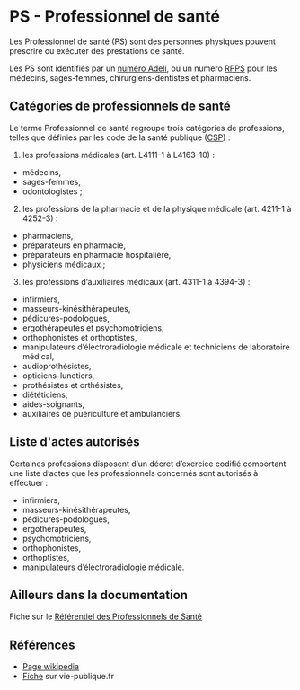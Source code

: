 # PS - Professionnel de santé 
<!-- SPDX-License-Identifier: MPL-2.0 -->

Les Professionnel de santé (PS) sont des personnes physiques pouvent prescrire ou exécuter des prestations de santé.

Les PS sont identifiés par un [numéro Adeli](ADELI.md), ou un numero [RPPS](RPPS.md) pour les médecins, sages-femmes, chirurgiens-dentistes et pharmaciens.

## Catégories de professionnels de santé

Le terme Professionnel de santé regroupe trois catégories de professions, telles que définies par les code de la santé publique ([CSP](CSP.md)) : 

1. les professions médicales (art. L4111-1 à L4163-10) : 
  - médecins, 
  - sages-femmes,
  - odontologistes ;

2. les professions de la pharmacie et de la physique médicale (art. 4211-1 à 4252-3) : 
  - pharmaciens, 
  - préparateurs en pharmacie, 
  - préparateurs en pharmacie hospitalière, 
  - physiciens médicaux ;

3. les professions d’auxiliaires médicaux (art. 4311-1 à 4394-3) : 
  - infirmiers, 
  - masseurs-kinésithérapeutes, 
  - pédicures-podologues, 
  - ergothérapeutes et psychomotriciens, 
  - orthophonistes et orthoptistes, 
  - manipulateurs d’électroradiologie médicale et techniciens de laboratoire médical, 
  - audioprothésistes, 
  - opticiens-lunetiers, 
  - prothésistes et orthésistes, 
  - diététiciens, 
  - aides-soignants, 
  - auxiliaires de puériculture et ambulanciers.
  
## Liste d'actes autorisés
Certaines professions disposent d’un décret d’exercice codifié comportant une liste d’actes que les professionnels concernés sont autorisés à effectuer : 
- infirmiers, 
- masseurs-kinésithérapeutes, 
- pédicures-podologues, 
- ergothérapeutes, 
- psychomotriciens, 
- orthophonistes, 
- orthoptistes, 
- manipulateurs d’électroradiologie médicale.

## Ailleurs dans la documentation
Fiche sur le [Référentiel des Professionnels de Santé](../fiches/DA_PRA_R.md)

## Références
- [Page wikipedia](https://fr.wikipedia.org/wiki/Professionnel_de_la_sant%C3%A9)
- [Fiche](https://www.vie-publique.fr/decouverte-institutions/protection-sociale/professionnels-sante/qui-sont-professionnels-sante.html) sur vie-publique.fr
